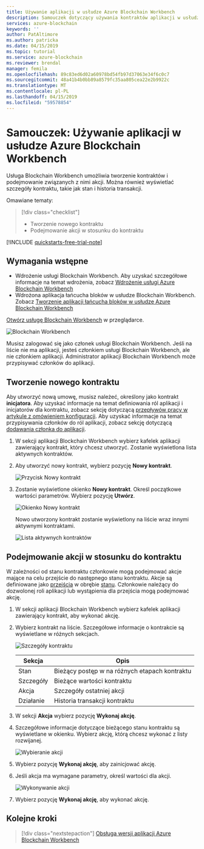 ```yaml
---
title: Używanie aplikacji w usłudze Azure Blockchain Workbench
description: Samouczek dotyczący używania kontraktów aplikacji w usłudze Azure Blockchain Workbench.
services: azure-blockchain
keywords: ''
author: PatAltimore
ms.author: patricka
ms.date: 04/15/2019
ms.topic: tutorial
ms.service: azure-blockchain
ms.reviewer: brendal
manager: femila
ms.openlocfilehash: 89c83ed6d02a60978bd54fb97d37063e34f6c0c7
ms.sourcegitcommit: 48a41b4b0bb89a8579fc35aa805cea22e2b9922c
ms.translationtype: MT
ms.contentlocale: pl-PL
ms.lasthandoff: 04/15/2019
ms.locfileid: "59578854"
---
```

# <a name="tutorial-using-applications-in-azure-blockchain-workbench"></a>Samouczek: Używanie aplikacji w usłudze Azure Blockchain Workbench

Usługa Blockchain Workbench umożliwia tworzenie kontraktów i podejmowanie związanych z nimi akcji. Można również wyświetlać szczegóły kontraktu, takie jak stan i historia transakcji.

Omawiane tematy:

> [!div class="checklist"]
> * Tworzenie nowego kontraktu
> * Podejmowanie akcji w stosunku do kontraktu

[!INCLUDE [quickstarts-free-trial-note](../../../includes/quickstarts-free-trial-note.md)]

## <a name="prerequisites"></a>Wymagania wstępne

* Wdrożenie usługi Blockchain Workbench. Aby uzyskać szczegółowe informacje na temat wdrożenia, zobacz [Wdrożenie usługi Azure Blockchain Workbench](deploy.md)
* Wdrożona aplikacja łańcucha bloków w usłudze Blockchain Workbench. Zobacz [Tworzenie aplikacji łańcucha bloków w usłudze Azure Blockchain Workbench](create-app.md)

[Otwórz usługę Blockchain Workbench](deploy.md#blockchain-workbench-web-url) w przeglądarce.

![Blockchain Workbench](./media/use/workbench.png)

Musisz zalogować się jako członek usługi Blockchain Workbench. Jeśli na liście nie ma aplikacji, jesteś członkiem usługi Blockchain Workbench, ale nie członkiem aplikacji. Administrator aplikacji Blockchain Workbench może przypisywać członków do aplikacji.

## <a name="create-new-contract"></a>Tworzenie nowego kontraktu

Aby utworzyć nową umowę, musisz należeć, określony jako kontrakt **inicjatora**. Aby uzyskać informacje na temat definiowania ról aplikacji i inicjatorów dla kontraktu, zobacz sekcję dotyczącą [przepływów pracy w artykule z omówieniem konfiguracji](configuration.md#workflows). Aby uzyskać informacje na temat przypisywania członków do ról aplikacji, zobacz sekcję dotyczącą [dodawania członka do aplikacji](manage-users.md#add-member-to-application).

1. W sekcji aplikacji Blockchain Workbench wybierz kafelek aplikacji zawierający kontrakt, który chcesz utworzyć. Zostanie wyświetlona lista aktywnych kontraktów.

2. Aby utworzyć nowy kontrakt, wybierz pozycję **Nowy kontrakt**.

    ![Przycisk Nowy kontrakt](./media/use/contract-list.png)

3. Zostanie wyświetlone okienko **Nowy kontrakt**. Określ początkowe wartości parametrów. Wybierz pozycję **Utwórz**.

    ![Okienko Nowy kontrakt](./media/use/new-contract.png)

    Nowo utworzony kontrakt zostanie wyświetlony na liście wraz innymi aktywnymi kontraktami.

    ![Lista aktywnych kontraktów](./media/use/active-contracts.png)

## <a name="take-action-on-contract"></a>Podejmowanie akcji w stosunku do kontraktu

W zależności od stanu kontraktu członkowie mogą podejmować akcje mające na celu przejście do następnego stanu kontraktu. Akcje są definiowane jako [przejścia](configuration.md#transitions) w obrębie [stanu](configuration.md#states). Członkowie należący do dozwolonej roli aplikacji lub wystąpienia dla przejścia mogą podejmować akcję. 

1. W sekcji aplikacji Blockchain Workbench wybierz kafelek aplikacji zawierający kontrakt, aby wykonać akcję.
2. Wybierz kontrakt na liście. Szczegółowe informacje o kontrakcie są wyświetlane w różnych sekcjach. 

    ![Szczegóły kontraktu](./media/use/contract-details.png)

    | Sekcja  | Opis  |
    |---------|---------|
    | Stan | Bieżący postęp w na różnych etapach kontraktu |
    | Szczegóły | Bieżące wartości kontraktu |
    | Akcja | Szczegóły ostatniej akcji |
    | Działanie | Historia transakcji kontraktu |
    
3. W sekcji **Akcja** wybierz pozycję **Wykonaj akcję**.

4. Szczegółowe informacje dotyczące bieżącego stanu kontraktu są wyświetlane w okienku. Wybierz akcję, którą chcesz wykonać z listy rozwijanej. 

    ![Wybieranie akcji](./media/use/choose-action.png)

5. Wybierz pozycję **Wykonaj akcję**, aby zainicjować akcję.
6. Jeśli akcja ma wymagane parametry, określ wartości dla akcji.

    ![Wykonywanie akcji](./media/use/take-action.png)

7. Wybierz pozycję **Wykonaj akcję**, aby wykonać akcję.

## <a name="next-steps"></a>Kolejne kroki

> [!div class="nextstepaction"]
> [Obsługa wersji aplikacji Azure Blockchain Workbench](version-app.md)

